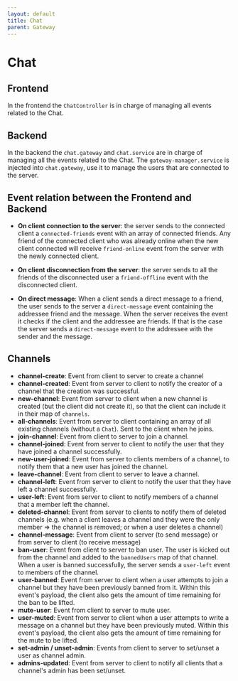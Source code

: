 ```yaml
---
layout: default
title: Chat 
parent: Gateway 
---
```


# Chat

## Frontend

In the frontend the `ChatController` is in charge of managing all events related to the Chat.


## Backend

In the backend the `chat.gateway` and `chat.service` are in charge of managing all the events related to the Chat.
The `gateway-manager.service` is injected into `chat.gateway`, use it to manage the users that are connected to the server.

## Event relation between the Frontend and Backend

- **On client connection to the server**: the server sends to the connected client a `connected-friends` event with an array of connected friends.
Any friend of the connected client who was already online when the new client connected will receive `friend-online` event from the server with the
newly connected client.

- **On client disconnection from the server**: the server sends to all the friends of the disconnected user a `friend-offline` event with the disconnected
client.

- **On direct message**: When a client sends a direct message to a friend, the user sends to the server a `direct-message` event containing the addressee
friend and the message. When the server receives the event it checks if the client and the addressee are friends. If that is the case the server sends a 
`direct-message` event to the addressee with the sender and the message.

## Channels

- **channel-create**: Event from client to server to create a channel
- **channel-created**: Event from server to client to notify the creator of a channel that the creation was successful.
- **new-channel**: Event from server to client when a new channel is created (but the client did not create it), so that the client can include it in their map of `channels`.
- **all-channels**: Event from server to client containing an array of all existing channels (without a `Chat`). Sent to the client when he joins.
- **join-channel**: Event from client to server to join a channel.
- **channel-joined**: Event from server to client to notify the user that they have joined a channel successfully.
- **new-user-joined**: Event from server to clients members of a channel, to notify them that a new user has joined the channel.
- **leave-channel**: Event from client to server to leave a channel.
- **channel-left**: Event from server to client to notify the user that they have left a channel successfully.
- **user-left**: Event from server to client to notify members of a channel that a member left the channel.
- **deleted-channel**: Event from server to clients to notify them of deleted channels (e.g. when a client leaves a channel and they were the only member => the channel is removed; or when a user deletes a channel)
- **channel-message**: Event from client to server (to send message) or from server to client (to receive message)
- **ban-user**: Event from client to server to ban user. The user is kicked out from the channel and added to the `bannedUsers` map of that channel. When a user is banned successfully, the server sends a `user-left` event to members of the channel.
- **user-banned**: Event from server to client when a user attempts to join a channel but they have been previously banned from it. Within this event's payload, the client also gets the amount of time remaining for the ban to be lifted.
- **mute-user**: Event from client to server to mute user.
- **user-muted**: Event from server to client when a user attempts to write a message on a channel but they have been previously muted. Within this event's payload, the client also gets the amount of time remaining for the mute to be lifted.
- **set-admin / unset-admin**: Events from client to server to set/unset a user as channel admin.
- **admins-updated**: Event from server to client to notify all clients that a channel's admin has been set/unset.
